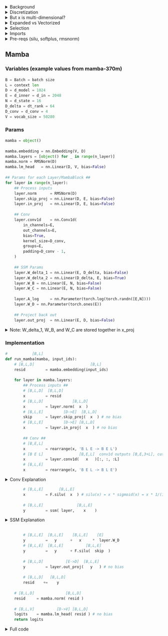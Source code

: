 
<details>
  <summary>Background</summary>

The inspiration for mamba (and state space models in general) is mapping a 1D function $x(t) \in \mathbb{R}$ to a 1D function $y(t) \in \mathbb{R}$ via a N-dimensional latent space $h \in \mathbb{R}^N$.

Specifically, we have the following:

$$\stackrel{[N]}{\dot{h}(t)} = \stackrel{[N,N]}{A}\stackrel{[N]}{h(t)} + \stackrel{[N,1]}{B}\stackrel{[1]}{x(t)}$$
$$\stackrel{[1]}{y(t)} = \stackrel{[1,N]}{C}\stackrel{[N]}{h(t)}$$

(the $[X,Y]$ stuff above the variables is just specifying the dimensions)

This is a diffeq, where $\dot{h}(t)$ is the derivitave of $\dot{h}(t)$ with respect to time.

If we have an initial $h_0$, we can approximate our diffeq this way:

$$\stackrel{[N]}{h_t} = \stackrel{[1]}{\Delta}\stackrel{[N,N]}{A}\stackrel{[N]}{h_{i-1}} + \stackrel{[1]}{\Delta}\stackrel{[N,1]}{B}\stackrel{[1]}{x_t}$$
$$\stackrel{[1]}{y_t} = \stackrel{[1,N]}{C}\stackrel{[N]}{h_t}$$

Where $\Delta$ is a small timestep, like $0.001$.

This approximation is like, if a character has a velocity $v$ and a position $p_0$, to find the position after $\Delta$ time we do $p_1 = \Delta v + p_0$, then we do $p_2 = \Delta v + p_1$, etc. In general:

$$p_t = \Delta v + p_{t-1}$$

We are doing the same sort of thing for $h(t)$.

</details>

<details>
  <summary>Discretization</summary>

Above, we have:

$$\stackrel{[N]}{h_t} = \stackrel{[1]}{\Delta}\stackrel{[N,N]}{A}\stackrel{[N]}{h_{i-1}} + \stackrel{[1]}{\Delta}\stackrel{[N,1]}{B}\stackrel{[1]}{x_t}$$
$$\stackrel{[1]}{y_t} = \stackrel{[1,N]}{C}\stackrel{[N]}{h_t}$$

We can write this as

$$\bar{A} = \Delta A$$

$$\bar{B} = \Delta B$$

So we get

$$\stackrel{[N]}{h_t} = \stackrel{[N,N]}{\bar{A}}\stackrel{[N]}{h_{i-1}} + \stackrel{[N,1]}{\bar{B}}\stackrel{[1]}{x_t}$$
$$\stackrel{[1]}{y_t} = \stackrel{[1,N]}{C}\stackrel{[N]}{h_t}$$

This process of turning $A$ and $B$ into $\bar{A}$ and $\bar{B}$ is called **Discretization**.

It turns out there are lots of ways to do this! Here are some options for **discretization rules**:

#### Zero-Order Hold (ZOH)

$$\bar{A} = \exp(\Delta A)$$

$$\bar{B} = (\Delta A)^{-1} (\exp(\Delta A)-I) \Delta B$$

#### Generalized Bilinear Transform (GBT)

$$\bar{A} = (I-\alpha \Delta A)^{-1}(I+(1-\alpha)\Delta A)$$

$$\bar{B} = \Delta (I-\alpha \Delta A)^{-1} B$$

If $\alpha=0$, this is called the **Euler Method** or the **Forward Euler Method**:

$$\bar{A} = I+\Delta A$$

$$\bar{B} = \Delta B$$

If $\alpha=\frac{1}{2}$ this is known as the **Bilinear Method**

$$\bar{A} = (I-\frac{1}{2}\Delta A)^{-1}(I+\frac{1}{2}\Delta A)$$

$$\bar{B} = \Delta (I-\frac{1}{2} \Delta A)^{-1} B$$

If $\alpha=1$ this is known as the **Backward Euler Method**

$$\bar{A} = (I-\Delta A)^{-1}$$

$$\bar{B} = \Delta (I-\Delta A)^{-1} B$$

## Discretization rule used in Mamba

Mamba uses a discretization rule that's a mix of Zero-Order Hold and Euler Method:

$$\bar{A} = \exp(\Delta A)$$

(element-wise exp, *not* a matrix exponential)

$$\bar{B} = \Delta B$$

</details>

<details>
  <summary>But x is multi-dimensional?</summary>

To summarize, in mamba we have

$$\bar{A} = exp(\Delta A)$$

$$\bar{B} = \Delta B$$

And then we get our output $y_t$ via:

$$\stackrel{[N]}{h_t} = \stackrel{[N,N]}{\bar{A}}\stackrel{[N]}{h_{i-1}} + \stackrel{[N,1]}{\bar{B}}\stackrel{[1]}{x_t}$$

$$\stackrel{[1]}{y_t} = \stackrel{[1,N]}{C}\stackrel{[N]}{h_t}$$

To handle language, each term $x_i$ corresponds to a token in our context. For example, if our inner dim is 5 and our context is "eat apple bees", we will get

``` python
[0.86,  -0.27, 1.65, 0.05,  2.34] "eat"
[-1.84, -1.79, 1.10, 2.38,  1.76] "apple"
[1.05,  -1.78, 0.16, -0.30, 1.91] "bees"
```

However, these are multi-dimensional, wheras our $x_t$ from above is one-dimensional.

To address this, mamba has a seperate state space model occuring for each component. For example, we will start with the first component:

```
x=[0.86, -1.84, 1.05]
```

Given these we can use

$$\stackrel{[N]}{h_t} = \stackrel{[N,N]}{\bar{A}}\stackrel{[N]}{h_{i-1}} + \stackrel{[N,1]}{\bar{B}}\stackrel{[1]}{x_t}$$

To find the N-dimensional $h_1, h_2, h_3$. (note, by convention we always start with $h_0=$ the zero vector). Say they are (let N=3):

```python
h_1=[1.0, -0.45, 2.0]
h_2=[4.3, -2.3,  4.4]
h_3=[0.2, -4.1, -0.2]
```

Now we can use 

$$\stackrel{[1]}{y_t} = \stackrel{[1,N]}{C}\stackrel{[N]}{h_t}$$

To find $y_1, y_2, y_3$.

Once we are done, we do this again for the next component:

```
x=[-0.27, -1.79, -1.78]
```

Given these we can use

$$\stackrel{[N]}{h_t} = \stackrel{[N,N]}{\bar{A}}\stackrel{[N]}{h_{i-1}} + \stackrel{[N,1]}{\bar{B}}\stackrel{[1]}{x_t}$$

To find the N-dimensional $h_1, h_2, h_3$,

etc.

This might seem strange, and it is. However, it's not entirely unreasonable because due to selection (see the Selection section below) $\Delta, A, B, C$ are a function of the entire vector, not just the current component being used.
  
</details>

<details>
  <summary>Expanded vs Vectorized</summary>

Below, I wrote out the inner loop of Mamba in two ways. Both are equivalent, they are just different ways of looking at it.

"Expanded" does a seperate state space model for each component of the $E$-sized vectors. This is what's actually happening, so I think it's useful to see it like this first.

"Vectorized" computes all $E$ state space models at the same time. Numerically it's the same as "Expanded", but might be useful for reference (plus it's much faster)

</details>

<details>
  <summary>Selection</summary>

Above, we have 

$$\bar{A} = exp(\Delta A)$$

$$\bar{B} = \Delta B$$

And then we get our output $y_t$ via:

$$\stackrel{[N]}{h_t} = \stackrel{[N,N]}{\bar{A}}\stackrel{[N]}{h_{i-1}} + \stackrel{[N,1]}{\bar{B}}\stackrel{[1]}{x_t}$$

$$\stackrel{[1]}{y_t} = \stackrel{[1,N]}{C}\stackrel{[N]}{h_t}$$

Really, we do this seperately for each component $e$, so I'll write this

$$\stackrel{[N]}{h_{t,e}} = \stackrel{[N,N]}{\bar{A}}\stackrel{[N]}{h_{i-1,e}} + \stackrel{[N,1]}{\bar{B}}\stackrel{[1]}{x_{t,e}}$$

$$\stackrel{[1]}{y_{t,e}} = \stackrel{[1,N]}{C}\stackrel{[N]}{h_{t,e}}$$

The way this is specified, $\Delta, A, B$, and $C$ are fixed. The idea behind Selection is to let these vary over time, by making them dependent on $x_t$. Specifically, let:

$$\stackrel{[1]}{\Delta_{t,e}} = \text{softplus}(\stackrel{[E]}{x_{t}} \cdot \stackrel{[E]}{W_{\Delta}[:,e]} + \stackrel{[1]}{B_{\Delta}[e]})$$

$$\stackrel{[N]}{\bar{A_{t,e}}} = \exp(\stackrel{[1]}{\Delta_{t,e}} \stackrel{[N]}{A[e]})$$

$$\stackrel{[N]}{B_{t}} = \stackrel{[N,E]}{W_B}\stackrel{[E]}{x_t}$$

$$\stackrel{[N]}{\bar{B_{t,e}}} = \stackrel{[1]}{\Delta_{t,e}}\stackrel{[N]}{B_{t}}$$

$$\stackrel{[N]}{C_t} = \stackrel{[N,E]}{W_C}\stackrel{[E]}{x_t}$$

Where $\stackrel{[E,E]}{W_{\Delta}}, \stackrel{[E]}{B_{\Delta}}, \stackrel{[E,N]}{A}, \stackrel{[N,E]}{W_B}, \stackrel{[N,E]}{W_C}$ are learned parameters, and $\text{softplus}(x) = \log(1+e^{x})$

This gives us

$$\stackrel{[N]}{h_{t,e}} = \stackrel{[N]}{\bar{A_{t,e}}}\stackrel{[N]}{h_{t-1,e}} + \stackrel{[N,1]}{\bar{B_{t,e}}}\stackrel{[1]}{x_{t,e}}$$

$$\stackrel{[1]}{y_{t,e}} = \stackrel{[1,N]}{C_t}\stackrel{[N]}{h_{t,e}}$$

You may have noticed that $\bar{A}$ is now a vector $([N])$ instead of a matrix ($[N,N]$). I'm not sure why they do it that way, but that's what they do. This means that $$\stackrel{[N]}{\bar{A_{t,e}}}\stackrel{[N]}{h_{t-1,e}}$$ is just an element-wise product (hadamard product)

Anyway, expanded out, this gives us

$$\stackrel{[N]}{h_{t,e}} = \exp(\stackrel{[1]}{\Delta_{t,e}} \stackrel{[N]}{A[e]})\stackrel{[N]}{h_{t-1,e}} + (\stackrel{[1]}{\Delta_{t,e}}\stackrel{[N,E]}{W_B}\stackrel{[E]}{x_t})\stackrel{[1]}{x_{t,e}}$$

$$\stackrel{[1]}{y_{t,e}} = \stackrel{[1,N]}{C_t}\stackrel{[N]}{h_{t,e}}$$

Note that in mamba, they don't encode $\stackrel{[E,E]}{W_{\Delta}}$ as an $[E,E]$ matrix. Instead, it is encoded as two smaller matrices:

$$\stackrel{[E,E]}{W_{\Delta}}=\stackrel{[E,D_{\Delta}]}{W_{\Delta_1}}\stackrel{[D_{\Delta},E]}{W_{\Delta_2}}$$

Where, for example, $E=2048$,$D_{\Delta}=64$
  
</details>


<details>
  <summary>Imports</summary>

```python
import torch
import torch.nn as nn
import torch.nn.functional as F
from einops import rearrange, repeat, einsum
```

</details>

<details>
  <summary>Pre-reqs (silu, softplus, rmsnorm)</summary>

### Silu
$$\text{silu}(x) = x*\text{sigmoid}(x)$$

![silu](https://github.com/Phylliida/mamba_interp/blob/main/graphs/silu.png?raw=true)

### Sigmoid

$$\text{sigmoid}(x) = \frac{1}{1+e^{-x}}$$

![sigmoid](https://github.com/Phylliida/mamba_interp/blob/main/graphs/sigmoid.png?raw=true)

### Softplus

$$\text{softplus}(x) = \log(1+e^{x})$$

![softplus](https://github.com/Phylliida/mamba_interp/blob/main/graphs/softplus.png?raw=true)

Note: as softplus is basically linear for large x, after `x>20` implementations usually just turn it into $\text{softplus}(x) = x$

### RMSNorm

```python
class RMSNorm(nn.Module):
    def __init__(self,
                 d: int,
                 eps: float = 1e-5):
        super().__init__()
        self.eps = eps
        self.weight = nn.Parameter(torch.ones(d))

    def forward(self, x):
        output = x * torch.rsqrt(x.pow(2).mean(-1, keepdim=True) + self.eps) * self.weight
        return output
```

</details>

## Mamba

### Variables (example values from mamba-370m)
```python
B = Batch = batch size
L = context len
D = d_model = 1024
E = d_inner = d_in = 2048
N = d_state = 16
D_delta = dt_rank = 64
D_conv = d_conv = 4
V = vocab_size = 50280
```

### Params
```python
mamba = object()

mamba.embedding = nn.Embedding(V, D)
mamba.layers = [object() for _ in range(n_layer)]
mamba.norm = RMSNorm(D)
mamba.lm_head   = nn.Linear(D, V, bias=False)

## Params for each Layer/MambaBlock ##
for layer in range(n_layer):
    ## Process inputs
    layer.norm      = RMSNorm(D)
    layer.skip_proj = nn.Linear(D, E, bias=False)
    layer.in_proj   = nn.Linear(D, E, bias=False)
    
    ## Conv
    layer.conv1d    = nn.Conv1d(
        in_channels=E,
        out_channels=E,
        bias=True,
        kernel_size=D_conv,
        groups=E,
        padding=D_conv - 1,
    )
    
    ## SSM Params
    layer.W_delta_1 = nn.Linear(E, D_delta, bias=False)
    layer.W_delta_2 = nn.Linear(D_delta, E, bias=True)
    layer.W_B = nn.Linear(E, N, bias=False)
    layer.W_C = nn.Linear(E, N, bias=False)
    
    layer.A_log     = nn.Parameter(torch.log(torch.randn([E,N])))
    layer.W_D = nn.Parameter(torch.ones(E))
    
    ## Project back out
    layer.out_proj  = nn.Linear(E, D, bias=False)
```


<details>
<summary> Note: W_delta_1, W_B, and W_C are stored together in x_proj </summary>

Here's how you extract them:
```python
# maps [B,L,E] -> [B,L,D_delta+2*N], then we split into [B,L,D_delta], [B,L,N], [B,L,N]
W = layer.x_proj.weight.T
# pull them out
W_delta_1 = W[:,:D_delta]
W_B = W[:,D_delta:D_delta+N]
W_C = W[:,D_delta+N:]
```
</details>


### Implementation

```python
#           [B,L]
def run_mamba(mamba, input_ids):
    # [B,L,D]                         [B,L]
    resid         = mamba.embedding(input_ids)
    
    for layer in mamba.layers:
        ## Process inputs ##
        # [B,L,D]  [B,L,D]
        x         = resid
        # [B,L,D]             [B,L,D]
        x         = layer.norm(  x  )
        # [B,L,E]         [D->E]  [B,L,D]
        skip      = layer.skip_proj(  x  ) # no bias
        # [B,L,E]         [D->E] [B,L,D]
        x         = layer.in_proj(  x  ) # no bias
        
        ## Conv ##
        # [B,E,L]
        x         = rearrange(x, 'B L E -> B E L')
        # [B E L]                [B,E,L]  conv1d outputs [B,E,3+L], cut off last 3
        x         = layer.conv1d(   x   )[:, :, :L]
        # [B,L,E]
        x         = rearrange(x, 'B E L -> B L E')
```
<details>
  <summary>Conv Explanation</summary>

<details>
  <summary>General 1D Conv Explanation</summary>

The basic unit of a Conv1D is applying a kernel to a sequence.

For example, say my kernel is `[-1,2,3]` and my sequence is `[4,5,6,7,8,9]`.

Then to apply that kernel, I move it across my sequence like this:
```python
[*4,5,6*, 7,8,9]
-1*4 + 2*5 + 3*6 = 24

[4, *5,6,7*, 8,9]
-1*5 + 6*2 + 3*7 = 28

[4,5, *6,7,8*, 9]
-1*6 + 2*7 + 3*8 = 32

[4,5,6, *7,8,9*]
-1*7 + 2*8 + 3*9 = 36
```

So our resulting vector would be `[24, 28, 32, 36]`

It's annoying that our output is smaller than our input, so we can pad our input first:

`[0,0,4,5,6,7,8,9,0,0]`

Now we get
```python
[*0,0,4* ,5,6,7,8,9,0,0]
-1*0 + 2*0 + 3*4 = 12

[0, *0,4,5*, 6,7,8,9,0,0]
-1*0 + 2*4 + 3*5 = 23

[0,0, *4,5,6*, 7,8,9,0,0]
-1*4 + 2*5 + 3*6 = 24

[0,0,4, *5,6,7*, 8,9,0,0]
-1*5 + 6*2 + 3*7 = 28

[0,0,4,5, *6,7,8*, 9,0,0]
-1*6 + 2*7 + 3*8 = 32

[0,0,4,5,6, *7,8,9*, 0,0]
-1*7 + 2*8 + 3*9 = 36

[0,0,4,5,6,7, *8,9,0*, 0]
-1*8 + 2*9 + 3*0 = 10

[0,0,4,5,6,7,8, *9,0,0*]
-1*9 + 2*0 + 3*0 = -9
```

So our result is `[12, 23, 24, 28, 32, 36, 10, -9]`

Now this is longer than we need, so we'll cut off the last two, giving us

`[12, 23, 24, 28, 32, 36]`

</details>

<details>
  <summary>Worked Conv Example</summary>

Mamba conv is defined as
```python
layer.conv1d = nn.Conv1d(
        in_channels=E,
        out_channels=E,
        bias=True,
        kernel_size=D_conv,
        groups=E,
        padding=D_conv - 1,
    )
```
In this example, I will set:
```python
E = d_inner = 5 (for large models this is 2048-5012)
D_conv = kernel_size = 4 (for large models this is 4)
L = context size = 3
```
In practice, `D_conv=4` and `E` is around `2048-5012`.

Our input to to mamba's conv1d is of size [B, E, L]. I'll do a single batch.

Because `groups = E = 5`, we have `5` filters:

```python
[ 0.4,  0.7, -2.1,  1.1] filter 0 with bias [0.2]
[ 0.1, -0.7, -0.3,  0.0] filter 1 with bias [-4.3]
[-0.7,  0.9,  1.0,  0.9] filter 2 with bias [-0.3]
[-0.5, -0.8, -0.1,  1.5] filter 3 with bias [0.1]
[-0.9, -0.1,  0.2,  0.1] filter 4 with bias [0.2]
```

Let our context be:
```python
"eat" "apple" "bees"
```

Represented as embedding vectors
```python
[0.86,  -0.27, 1.65, 0.05,  2.34] "eat"
[-1.84, -1.79, 1.10, 2.38,  1.76] "apple"
[1.05,  -1.78, 0.16, -0.30, 1.91] "bees"
```

First we pad

```python
[0.00,  0.00,  0.00, 0.00,  0.00]
[0.00,  0.00,  0.00, 0.00,  0.00]
[0.00,  0.00,  0.00, 0.00,  0.00]
[0.86,  -0.27, 1.65, 0.05,  2.34] "eat"
[-1.84, -1.79, 1.10, 2.38,  1.76] "apple"
[1.05,  -1.78, 0.16, -0.30, 1.91] "bees"
[0.00,  0.00,  0.00, 0.00,  0.00]
[0.00,  0.00,  0.00, 0.00,  0.00]
[0.00,  0.00,  0.00, 0.00,  0.00]
```

Now to apply our first filter, we grab the first component of every vector

```python
[* 0.00*,  0.00,  0.00, 0.00,  0.00]
[* 0.00*,  0.00,  0.00, 0.00,  0.00]
[* 0.00*,  0.00,  0.00, 0.00,  0.00]
[* 0.86*,  -0.27, 1.65, 0.05,  2.34] "eat"
[*-1.84*,  -1.79, 1.10, 2.38,  1.76] "apple"
[* 1.05*,  -1.78, 0.16, -0.30, 1.91] "bees"
[* 0.00*,  0.00,  0.00, 0.00,  0.00]
[* 0.00*,  0.00,  0.00, 0.00,  0.00]
[* 0.00*,  0.00,  0.00, 0.00,  0.00]
```

Giving us

```python
[0,0,0,0.86,-1.84,1.05,0,0,0]
```

Now we apply `filter 0 [ 0.4,  0.7, -2.1,  1.1]` with bias `[0.2]`
```python
[*0,0,0,0.86*,-1.84,1.05,0,0,0]
0.4*0     + 0.7*0     + -2.1*0     + 1.1*0.86  = 0.946  +  0.2 = 1.146

[0,*0,0,0.86,-1.84*,1.05,0,0,0]
0.4*0     + 0.7*0     + -2.1*0.86  + 1.1*-1.84 = -3.83  +  0.2 = -3.63

[0,0,*0,0.86,-1.84,1.05*,0,0,0]
0.4*0     + 0.7*0.86  + -2.1*-1.84 + 1.1*1.05  = 5.621  +  0.2 = 5.821

[0,0,0,*0.86,-1.84,1.05,0*,0,0]
0.4*0.86  + 0.7*-1.84 + -2.1*1.05  + 1.1*0     = -3.149 +  0.2 = -2.949

[0,0,0,0.86,*-1.84,1.05,0,0*,0]
0.4*-1.84 + 0.7*1.05  + -2.1*0     + 1.1*0     = -0.001 +  0.2 = 0.199

[0,0,0,0.86,-1.84,*1.05,0,0,0*]
0.4*1.05  + 0.7*0     + -2.1*0     + 1.1*0     = 0.42   +  0.2 = 0.62
```

So our output of `filter 0` is

```python
[1.146, -3.63, 5.821, -2.949, 0.199, 0.62]
```

Now we cut off the last two (to give us same size output as L), giving us

```python
[1.146, -3.63, 5.821, -2.949]
```

For `filter 1`, we grab the second component
```python
[0.00,  * 0.00*,  0.00, 0.00,  0.00]
[0.00,  * 0.00*,  0.00, 0.00,  0.00]
[0.00,  * 0.00*,  0.00, 0.00,  0.00]
[0.86,  *-0.27*, 1.65, 0.05,  2.34] "eat"
[-1.84, *-1.79*, 1.10, 2.38,  1.76] "apple"
[1.05,  *-1.78*, 0.16, -0.30, 1.91] "bees"
[0.00,  * 0.00*,  0.00, 0.00,  0.00]
[0.00,  * 0.00*,  0.00, 0.00,  0.00]
[0.00,  * 0.00*,  0.00, 0.00,  0.00]
```

Giving us

```python
[0,0,0,-0.27,-1.79,-1.78,0,0,0]
```

Now we apply `filter 1 [ 0.1, -0.7, -0.3,  0.0]` with bias `[0.2]`

etc.

</details>

<details>
  <summary>Conv1D in Code</summary>
  
```python
def mamba_conv1d(x, conv):
    # x is [B, E, L]
    filters = conv.weight # filters is [E, 1, 4]
    bias = conv.bias # bias is [E]
    with torch.no_grad():
        # first we pad x to [B, E, 3+L+3]
        B, E, L = x.size()
        x = torch.nn.functional.pad(x, (3,3), mode='constant', value=0)
        res = torch.zeros([B, E, 3+L])
        for b in range(B):
            # one filter for each component of the E-sized vectors
            for filter_i in range(E):
                # filter is 4 values, go across words
                filter = filters[filter_i, 0]\
                # scan across all the places
                for starting_pos in range(3+L):
                    output = 0.0
                    for i, f in enumerate(filter):
                        output += x[b, filter_i, starting_pos+i]*f
                    res[b, filter_i, starting_pos] = output+bias[filter_i]
        return res
```
</details>
</details>

```python
        # [B,L,E]       [B,L,E]
        x         = F.silu(  x  ) # silu(x) = x * sigmoid(x) = x * 1/(1+exp(-x))
        
        # [B,L,E]               [B,L,E]
        y         = ssm( layer,    x    )
```

<details>
<summary>SSM Explanation</summary>

<details>
<summary>Expanded SSM</summary>

```python
def ssm(layer, x):

    # W_delta is factored into two matrices W_delta_1 and W_delta_2, combine them back
    # [E,E] =          [E,D_delta]         [D_delta, E]
    W_delta = layer.W_delta_1.weight.T @ layer.W_delta_2.weight.T
        
    ys = []
    # every pair (b,e) has a 1-D ssm
    for b in range(Batch):
        ys_b = []
        for e in range(E):
            ys_e_b = []
            
            # latent state, init to zeros
            h = torch.zeros(N)
            for l in range(L):
                #### First, discretization: A and B -> Abar and Bbar ####
                ## Compute Delta ##
                # [1]                 ([E]  dot  [E])                  [1]
                delta =  F.softplus(x[b,l].dot(W_delta[:,e]) + layer.W_delta_2.bias[e])
                
                ## Discretize A ##
                # [N]                ( [1]  *    [N]    ) 
                A_bar     = torch.exp(delta * layer.A[e])
                
                ## Discretize B ##
                # [N]         [E->N]    [E]
                B         = layer.W_B(x[b,l]) # no bias
                # [N]        [1]   [N]
                B_bar     = delta * B
                
                #### Update latent vector h ####
                ## input float for the ssm at time l
                # [1]         [1]
                x_l       = x[b,l,e]
                
                ## move ahead by one step
                # [N]        [N]   [N]   [N]    [1]
                h         = A_bar * h + B_bar * x_l
                
                #### Compute output float y ####
                ## (C matrix needed for computing y)
                # [N]         [E->N]    [E]
                C_l       = layer.W_C(x[b,l]) # no bias
                
                ## Output a float y at time l
                # [1]      [N]    [N]
                y_l       = h.dot(C_l)
                
                ys_e_b.append(y_l)
            ys_b.append(ys_e_b)
        ys.append(ys_b)

    ## Code expects this transposed a bit
    # [B,E,L]
    ys         = torch.tensor(ys)
    # [B,L,E]              [B,E,L]
    ys         = rearrange(  ys   , "B E L -> B L E")
    
    return ys
```
</details>


<details>
<summary>Vectorized</summary>

```python
def ssm(layer, x):
    ys = []
    for b in range(Batch):
        ys_b = []
        
        # latent state, init to zeros
        h = torch.zeros([E,N])
        for l in range(L):
            #### First, discretization: A and B -> A_bar and B_bar ####
            ## Compute Delta ##
            # [E]                   [E]  x  [E,E]  +         [E]
            delta    = F.softplus(layer.W_delta_2(layer.W_delta_1(x[b,l])))
            
            ## Discretize A -> A_bar ##
            # (note [E,N]*[E,1] will first repeat the [E,1] N times so its like [E,N])
            # [E,N]             (     [E,1]      *  [E,N] ) 
            A_bar    = torch.exp(delta.view(E,1) * layer.A)
            
            ## Discretize B -> B_bar ##
            # [N]        [E->N]   [E]
            B        = layer.W_B(x[b,l]) # no bias
            # [E,N]        [E,1]       x    [1,N]
            B_bar    = delta.view(E,1) @ B.view(1,N)
            
            #### Update latent vector h ####
            ## input floats for the ssm at time l
            # [E]       [E]
            x_l      = x[b,l]
            
            ## Move ahead by one step
            # (note, [E,N]*[E,1] will first repeat the [E,1] N times so its like [E,N])
            # [E,N]    [E,N]  [E,N]   [E,N]      [E,1]
            h        = A_bar *  h   + B_bar  *  x_l.view(E,1)
            
            #### Compute output float y ####
            ## (C matrix needed for computing y)
            # [N]        [E->N]   [E]
            C        = layer.W_C(x[b,l]) # no bias
            
            ## Output floats y at time l
            # [E,1]      [E,N]  x   [N,1]
            y_l      =     h    @ C.view(N,1)
            
            ys_b.append([y.float() for y in y_l.flatten()])
        ys.append(ys_b)
    return torch.tensor(ys)
```

</details>



</details>


```python
        
        # [B,L,E]  [B,L,E]    [B,L,E]    [E]
        y         =   y      +   x     *  layer.W_D
        # [B,L,E]  [B,L,E]          [B,L,E]
        y         =   y      + F.silu(  skip  )
        
        # [B,L,D]          [E->D]  [B,L,E]
        y         = layer.out_proj(   y   ) # no bias
        
        # [B,L,D]   [B,L,D]
        resid    +=    y
    
    # [B,L,D]              [B,L,D]
    resid     = mamba.norm( resid )
    
    # [B,L,V]          [D->V] [B,L,D]
    logits    = mamba.lm_head( resid ) # no bias
    return logits
```

<details>
  <summary>Full code</summary>
  
  
<details>
  <summary>Setup</summary>
  
```python
from __future__ import annotations
import torch
import torch.nn as nn
import torch.nn.functional as F
from einops import rearrange, repeat, einsum

class RMSNorm(nn.Module):
    def __init__(self,
                 d: int,
                 eps: float = 1e-5):
        super().__init__()
        self.eps = eps
        self.weight = nn.Parameter(torch.ones(d))

    def forward(self, x):
        output = x * torch.rsqrt(x.pow(2).mean(-1, keepdim=True) + self.eps) * self.weight
        return output


#### Params ####

class Mamba(nn.Module):
    def __init__(self, args):
        super().__init__()
        self.args = args
        D = args.d_model
        E = args.d_inner
        N = args.d_state
        D_delta = args.dt_rank
        D_conv = args.d_conv
        V = args.vocab_size
        
        self.embedding = nn.Embedding(V, D)
        self.layers = nn.ModuleList([MambaLayer(args=args) for _ in range(args.n_layer)])
        self.norm = RMSNorm(D)
        self.lm_head  = nn.Linear(D, V, bias=False)

class MambaLayer(nn.Module):
    def __init__(self, args):
        super().__init__()
        self.args = args
        
        ## Variables
        D = args.d_model
        E = args.d_inner
        N = args.d_state
        D_delta = args.dt_rank
        D_conv = args.d_conv
        V = args.vocab_size
        
        ## Process inputs
        self.norm      = RMSNorm(D)
        self.skip_proj = nn.Linear(D, E, bias=False)
        self.in_proj   = nn.Linear(D, E, bias=False)
        
        ## Conv
        self.conv1d    = nn.Conv1d(
            in_channels=E,
            out_channels=E,
            bias=True,
            kernel_size=D_conv,
            groups=E,
            padding=D_conv - 1,
        )
        
        ## SSM Params
        self.W_delta_1 = nn.Linear(E, D_delta, bias=False)
        self.W_delta_2 = nn.Linear(D_delta, E, bias=True)
        self.W_B = nn.Linear(E, N, bias=False)
        self.W_C = nn.Linear(E, N, bias=False)
        
        self.A_log     = nn.Parameter(torch.log(torch.randn([E,N])))
        self.W_D = nn.Parameter(torch.ones(E))
        
        ## Project back out
        self.out_proj  = nn.Linear(E, D, bias=False)
```
</details>

<details>
<summary>Expanded</summary>

```python
def run_mamba(mamba, input_ids):

    args = mamba.args
    D = args.d_model
    E = args.d_inner
    N = args.d_state
    D_delta = args.dt_rank
    D_conv = args.d_conv
    V = args.vocab_size
    
    Batch,L = input_ids.size()

    # [B,L,D]                         [B,L]
    resid         = mamba.embedding(input_ids)
    
    for layer in mamba.layers:
        ###### Process inputs ######
        # [B,L,D]  [B,L,D]
        x         = resid
        # [B,L,D]             [B,L,D]
        x         = layer.norm(  x  )
        # [B,L,E]         [D->E]  [B,L,D]
        skip      = layer.skip_proj(  x  ) # no bias
        # [B,L,E]         [D->E] [B,L,D]
        x         = layer.in_proj(  x  ) # no bias
        
        ###### Conv ######
        # [B,E,L]
        x         = rearrange(x, 'B L E -> B E L')
        # [B E L]                [B,E,L]  conv1d outputs [B,E,3+L], cut off last 3
        x         = layer.conv1d(   x   )[:, :, :L]
        # [B,L,E]
        x         = rearrange(x, 'B E L -> B L E')

        ###### Nonlinearity  ######
        # [B,L,E]          [B,L,E]
        x         = F.silu(  x   )

        ###### SSM ######
        
        layer.A = -torch.exp(layer.A_log)
        
        # W_delta is factored into two matrices W_delta_1 and W_delta_2, combine them back
        # [E,E] =          [E,D_delta]         [D_delta, E]
        W_delta = layer.W_delta_1.weight.T @ layer.W_delta_2.weight.T
        
        ys = []
        # every pair (b,e) has a 1-D ssm
        for b in range(Batch):
            ys_b = []
            for e in range(E):
                ys_e_b = []
                
                # latent state, init to zeros
                h = torch.zeros(N)
                for l in range(L):
                    #### First, discretization: A and B -> Abar and Bbar ####
                    ## Compute Delta ##
                    # [1]                 ([E]  dot  [E])                  [1]
                    delta =  F.softplus(x[b,l].dot(W_delta[:,e]) + layer.W_delta_2.bias[e])
                    
                    ## Discretize A ##
                    # [N]                ( [1]  *    [N]    ) 
                    A_bar     = torch.exp(delta * layer.A[e])
                    
                    ## Discretize B ##
                    # [N]         [E->N]    [E]
                    B         = layer.W_B(x[b,l]) # no bias
                    # [N]        [1]   [N]
                    B_bar     = delta * B
                    
                    #### Update latent vector h ####
                    ## input float for the ssm at time l
                    # [1]         [1]
                    x_l       = x[b,l,e]
                    
                    ## move ahead by one step
                    # [N]        [N]   [N]   [N]    [1]
                    h         = A_bar * h + B_bar * x_l
                    
                    #### Compute output float y ####
                    ## (C matrix needed for computing y)
                    # [N]         [E->N]    [E]
                    C_l       = layer.W_C(x[b,l]) # no bias
                    
                    ## Output a float y at time l
                    # [1]      [N]    [N]
                    y_l       = h.dot(C_l)
                    
                    ys_e_b.append(y_l)
                ys_b.append(ys_e_b)
            ys.append(ys_b)

        ## Code expects this transposed a bit
        # [B,E,L]
        y         = torch.tensor(ys)
        # [B,L,E]              [B,E,L]
        y         = rearrange(  y   , "B E L -> B L E")
        
        ###### Finish layer ######
        
        # [B,L,E]  [B,L,E]    [B,L,E]       [E]
        y         =   y      +   x     *  layer.W_D
        # [B,L,E]  [B,L,E]          [B,L,E]
        y         =   y      * F.silu(  skip  )
        
        # [B,L,D]          [E->D]  [B,L,E]
        y         = layer.out_proj(   y   ) # no bias
        
        # [B,L,D]   [B,L,D]
        resid    +=    y
    
    ###### Final processing ######
    # [B,L,D]              [B,L,D]
    resid     = mamba.norm( resid )
    
    # [B,L,V]          [D->V] [B,L,D]
    logits    = mamba.lm_head( resid ) # no bias
    return logits
```
  
</details>




<details>
<summary>Vectorized</summary>

```python
def run_mamba(mamba, input_ids):

    args = mamba.args
    D = args.d_model
    E = args.d_inner
    N = args.d_state
    D_delta = args.dt_rank
    D_conv = args.d_conv
    V = args.vocab_size
    
    Batch,L = input_ids.size()

    # [B,L,D]                         [B,L]
    resid         = mamba.embedding(input_ids)
    
    for layer in mamba.layers:
        ###### Process inputs ######
        # [B,L,D]  [B,L,D]
        x         = resid
        # [B,L,D]             [B,L,D]
        x         = layer.norm(  x  )
        # [B,L,E]         [D->E]  [B,L,D]
        skip      = layer.skip_proj(  x  ) # no bias
        # [B,L,E]         [D->E] [B,L,D]
        x         = layer.in_proj(  x  ) # no bias
        
        ###### Conv ######
        # [B,E,L]
        x         = rearrange(x, 'B L E -> B E L')
        # [B E L]                [B,E,L]  conv1d outputs [B,E,3+L], cut off last 3
        x         = layer.conv1d(   x   )[:, :, :L]
        # [B,L,E]
        x         = rearrange(x, 'B E L -> B L E')

        ###### Nonlinearity  ######
        # [B,L,E]          [B,L,E]
        x         = F.silu(  x   )
        
        ###### SSM ######
        
        # W_delta is factored into two matrices W_delta_1 and W_delta_2, combine them back
        # [E,E] =          [E,D_delta]         [D_delta, E]
        W_delta = layer.W_delta_1.weight.T @ layer.W_delta_2.weight.T
       
        layer.A = -torch.exp(layer.A_log)
       
        ys = []
        for b in range(Batch):
            ys_b = []
            
            # latent state, init to zeros
            h = torch.zeros([E,N])
            for l in range(L):
                #### First, discretization: A and B -> A_bar and B_bar ####
                ## Compute Delta ##
                # [E]                   [E]  x  [E,E]  +         [E]
                delta    = F.softplus(layer.W_delta_2(layer.W_delta_1(x[b,l])))
                
                ## Discretize A -> A_bar ##
                # (note [E,N]*[E,1] will first repeat the [E,1] N times so its like [E,N])
                # [E,N]             (     [E,1]      *  [E,N] ) 
                A_bar    = torch.exp(delta.view(E,1) * layer.A)
                
                ## Discretize B -> B_bar ##
                # [N]        [E->N]   [E]
                B        = layer.W_B(x[b,l]) # no bias
                # [E,N]        [E,1]       x    [1,N]
                B_bar    = delta.view(E,1) @ B.view(1,N)
                
                #### Update latent vector h ####
                ## input floats for the ssm at time l
                # [E]       [E]
                x_l      = x[b,l]
                
                ## Move ahead by one step
                # (note, [E,N]*[E,1] will first repeat the [E,1] N times so its like [E,N])
                # [E,N]    [E,N]  [E,N]   [E,N]      [E,1]
                h        = A_bar *  h   + B_bar  *  x_l.view(E,1)
                
                #### Compute output float y ####
                ## (C matrix needed for computing y)
                # [N]        [E->N]   [E]
                C        = layer.W_C(x[b,l]) # no bias
                
                ## Output floats y at time l
                # [E,1]      [E,N]  x   [N,1]
                y_l      =     h    @ C.view(N,1)
                
                ys_b.append([y.float() for y in y_l.flatten()])
            ys.append(ys_b)
        # [B,L,E]
        y = torch.tensor(ys)
        
        ###### Finish layer ######
        
        # [B,L,E]  [B,L,E]    [B,L,E]       [E]
        y         =   y      +   x     *  layer.W_D
        # [B,L,E]  [B,L,E]          [B,L,E]
        y         =   y      * F.silu(  skip  )
        
        # [B,L,D]          [E->D]  [B,L,E]
        y         = layer.out_proj(   y   ) # no bias
        
        # [B,L,D]   [B,L,D]
        resid    +=    y
    
    ###### Final processing ######
    # [B,L,D]              [B,L,D]
    resid     = mamba.norm( resid )
    
    # [B,L,V]          [D->V] [B,L,D]
    logits    = mamba.lm_head( resid ) # no bias
    return logits
```
  
</details>

<details>
<summary>Load model</summary>

```python
from dataclasses import dataclass
import json
import math

@dataclass
class ModelArgs:
    d_model: int
    n_layer: int
    vocab_size: int
    d_state: int = 16
    expand: int = 2
    dt_rank: Union[int, str] = 'auto'
    d_conv: int = 4 
    pad_vocab_size_multiple: int = 8
    conv_bias: bool = True
    bias: bool = False
    
    def __post_init__(self):
        self.d_inner = int(self.expand * self.d_model)
        
        if self.dt_rank == 'auto':
            self.dt_rank = math.ceil(self.d_model / 16)
            
        if self.vocab_size % self.pad_vocab_size_multiple != 0:
            self.vocab_size += (self.pad_vocab_size_multiple
                                - self.vocab_size % self.pad_vocab_size_multiple)

from transformers.utils import WEIGHTS_NAME, CONFIG_NAME
from transformers.utils.hub import cached_file

def load_mamba(pretrained_model_name):

    def load_config_hf(model_name):
        resolved_archive_file = cached_file(model_name, CONFIG_NAME,
                                            _raise_exceptions_for_missing_entries=False)
        return json.load(open(resolved_archive_file))

    def load_state_dict_hf(model_name, device=None, dtype=None):
        resolved_archive_file = cached_file(model_name, WEIGHTS_NAME,
                                            _raise_exceptions_for_missing_entries=False)
        return torch.load(resolved_archive_file, weights_only=True, map_location='cpu', mmap=True)
        
    config_data = load_config_hf(pretrained_model_name)
    args = ModelArgs(
        d_model=config_data['d_model'],
        n_layer=config_data['n_layer'],
        vocab_size=config_data['vocab_size']
    )
    D = args.d_model
    E = args.d_inner
    N = args.d_state
    D_delta = args.dt_rank
    D_conv = args.d_conv
    V = args.vocab_size
    
    model = Mamba(args)
    
    state_dict = load_state_dict_hf(pretrained_model_name)
    new_state_dict = {}
    for key, value in state_dict.items():
        key = key.replace("backbone.", "").replace("mixer.", "")
        # we split in_proj into two seperate things
        if 'in_proj' in key:
            new_state_dict[key] = value[:E]
            new_state_dict[key.replace("in_proj", "skip_proj")] = value[E:]
        # we renamed these
        elif 'dt_proj' in key:
            new_state_dict[key.replace("dt_proj", "W_delta_2")] = value
        elif 'norm_f' in key:
            new_state_dict[key.replace("norm_f", "norm")] = value
        # we split this into three seperate things
        elif 'x_proj' in key:
            W = value
            # pull them out
            new_state_dict[key.replace("x_proj", "W_delta_1")] = W[:D_delta]
            new_state_dict[key.replace("x_proj", "W_B")] = W[D_delta:D_delta+N]
            new_state_dict[key.replace("x_proj", "W_C")] = W[D_delta+N:]
        # we call this W_D
        elif '.D' in key:
            new_state_dict[key.replace(".D", ".W_D")] = value
        else:
            new_state_dict[key] = value
        
    for key, value in new_state_dict.items():
        print(key)
    model.load_state_dict(new_state_dict)
    return model
    
```


</details>


Sources:

- Softplus image from [pytorch docs](https://pytorch.org/docs/stable/generated/torch.nn.Softplus.html)
- Much of this code is modified from [mamba-minimal](https://github.com/johnma2006/mamba-minimal)
